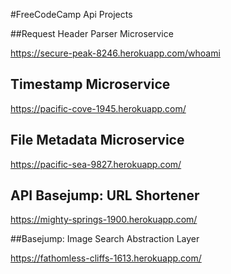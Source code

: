 #FreeCodeCamp Api Projects

##Request Header Parser Microservice

https://secure-peak-8246.herokuapp.com/whoami

## Timestamp Microservice

https://pacific-cove-1945.herokuapp.com/

## File Metadata Microservice

https://pacific-sea-9827.herokuapp.com/

## API Basejump: URL Shortener

https://mighty-springs-1900.herokuapp.com/

##Basejump: Image Search Abstraction Layer

https://fathomless-cliffs-1613.herokuapp.com/